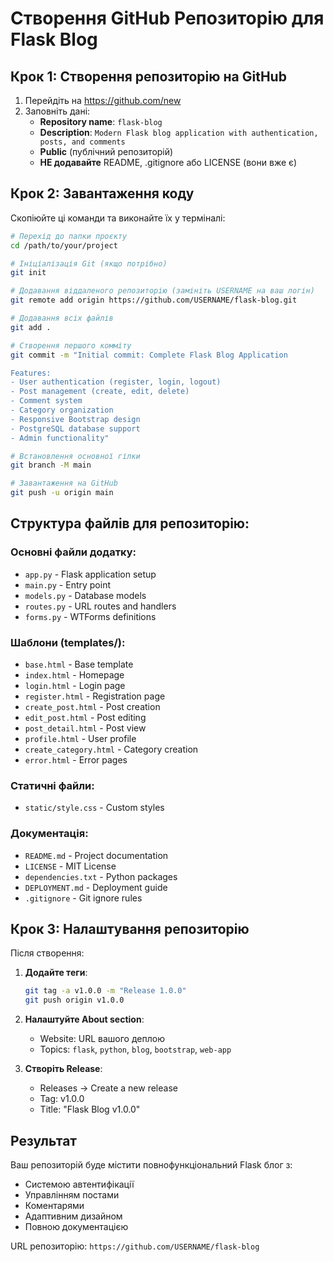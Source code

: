 # Створення GitHub Репозиторію для Flask Blog

## Крок 1: Створення репозиторію на GitHub

1. Перейдіть на https://github.com/new
2. Заповніть дані:
   - **Repository name**: `flask-blog`
   - **Description**: `Modern Flask blog application with authentication, posts, and comments`
   - **Public** (публічний репозиторій)
   - **НЕ додавайте** README, .gitignore або LICENSE (вони вже є)

## Крок 2: Завантаження коду

Скопіюйте ці команди та виконайте їх у терміналі:

```bash
# Перехід до папки проєкту
cd /path/to/your/project

# Ініціалізація Git (якщо потрібно)
git init

# Додавання віддаленого репозиторію (замініть USERNAME на ваш логін)
git remote add origin https://github.com/USERNAME/flask-blog.git

# Додавання всіх файлів
git add .

# Створення першого комміту
git commit -m "Initial commit: Complete Flask Blog Application

Features:
- User authentication (register, login, logout)
- Post management (create, edit, delete)
- Comment system
- Category organization
- Responsive Bootstrap design
- PostgreSQL database support
- Admin functionality"

# Встановлення основної гілки
git branch -M main

# Завантаження на GitHub
git push -u origin main
```

## Структура файлів для репозиторію:

### Основні файли додатку:
- `app.py` - Flask application setup
- `main.py` - Entry point
- `models.py` - Database models
- `routes.py` - URL routes and handlers
- `forms.py` - WTForms definitions

### Шаблони (templates/):
- `base.html` - Base template
- `index.html` - Homepage
- `login.html` - Login page
- `register.html` - Registration page
- `create_post.html` - Post creation
- `edit_post.html` - Post editing
- `post_detail.html` - Post view
- `profile.html` - User profile
- `create_category.html` - Category creation
- `error.html` - Error pages

### Статичні файли:
- `static/style.css` - Custom styles

### Документація:
- `README.md` - Project documentation
- `LICENSE` - MIT License
- `dependencies.txt` - Python packages
- `DEPLOYMENT.md` - Deployment guide
- `.gitignore` - Git ignore rules

## Крок 3: Налаштування репозиторію

Після створення:

1. **Додайте теги**:
   ```bash
   git tag -a v1.0.0 -m "Release 1.0.0"
   git push origin v1.0.0
   ```

2. **Налаштуйте About section**:
   - Website: URL вашого деплою
   - Topics: `flask`, `python`, `blog`, `bootstrap`, `web-app`

3. **Створіть Release**:
   - Releases → Create a new release
   - Tag: v1.0.0
   - Title: "Flask Blog v1.0.0"

## Результат

Ваш репозиторій буде містити повнофункціональний Flask блог з:
- Системою автентифікації
- Управлінням постами
- Коментарями
- Адаптивним дизайном
- Повною документацією

URL репозиторію: `https://github.com/USERNAME/flask-blog`